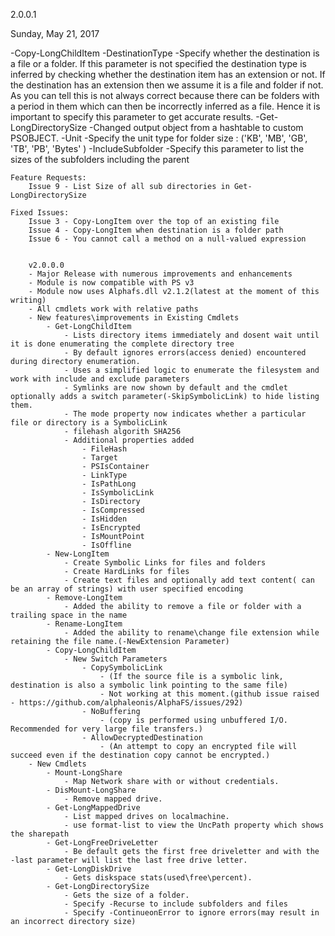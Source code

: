 2.0.0.1

Sunday, May 21, 2017

-Copy-LongChildItem
 -DestinationType
    -Specify whether the destination is a file or a folder. If this parameter is not specified the destination type is  inferred by checking whether the destination item has an extension or not.
    If the destination has an extension then we assume it is a file and folder if not. As you can tell this is not always correct because there can be folders with a period in them which can then be incorrectly inferred as a file.
    Hence it is important to specify this parameter to get accurate results.
-Get-LongDirectorySize
    -Changed output object from a hashtable to custom PSOBJECT.
    -Unit
        -Specify the unit type for folder size : ('KB', 'MB', 'GB', 'TB', 'PB', 'Bytes' )
    -IncludeSubfolder
        -Specify this parameter to list the sizes of the subfolders including the parent

    Feature Requests:
        Issue 9 - List Size of all sub directories in Get-LongDirectorySize

    Fixed Issues:
        Issue 3 - Copy-LongItem over the top of an existing file
        Issue 4 - Copy-LongItem when destination is a folder path
        Issue 6 - You cannot call a method on a null-valued expression


        v2.0.0.0
        - Major Release with numerous improvements and enhancements
        - Module is now compatible with PS v3
        - Module now uses Alphafs.dll v2.1.2(latest at the moment of this writing)
        - All cmdlets work with relative paths
        - New features\improvements in Existing Cmdlets
            - Get-LongChildItem
                - Lists directory items immediately and dosent wait until it is done enumerating the complete directory tree
                - By default ignores errors(access denied) encountered during directory enumeration.
                - Uses a simplified logic to enumerate the filesystem and work with include and exclude parameters                
                - Symlinks are now shown by default and the cmdlet optionally adds a switch parameter(-SkipSymbolicLink) to hide listing them.
                - The mode property now indicates whether a particular file or directory is a SymbolicLink
                - filehash algorith SHA256
                - Additional properties added
                    - FileHash
                    - Target
                    - PSIsContainer
                    - LinkType                      
                    - IsPathLong        
                    - IsSymbolicLink    
                    - IsDirectory       
                    - IsCompressed      
                    - IsHidden          
                    - IsEncrypted       
                    - IsMountPoint      
                    - IsOffline      
            - New-LongItem
                - Create Symbolic Links for files and folders
                - Create HardLinks for files 
                - Create text files and optionally add text content( can be an array of strings) with user specified encoding                   
            - Remove-LongItem
                - Added the ability to remove a file or folder with a trailing space in the name    
            - Rename-LongItem
                - Added the ability to rename\change file extension while retaining the file name.(-NewExtension Parameter)                               
            - Copy-LongChildItem
                - New Switch Parameters
                    - CopySymbolicLink 
                        - (If the source file is a symbolic link, destination is also a symbolic link pointing to the same file)
                        - Not working at this moment.(github issue raised - https://github.com/alphaleonis/AlphaFS/issues/292)
                    - NoBuffering  
                        - (copy is performed using unbuffered I/O. Recommended for very large file transfers.)   
                    - AllowDecryptedDestination
                        - (An attempt to copy an encrypted file will succeed even if the destination copy cannot be encrypted.)                                    
        - New Cmdlets    
            - Mount-LongShare
                - Map Network share with or without credentials.  
            - DisMount-LongShare
                - Remove mapped drive.                                 
            - Get-LongMappedDrive
                - List mapped drives on localmachine. 
                - use format-list to view the UncPath property which shows the sharepath 
            - Get-LongFreeDriveLetter
                - Be default gets the first free driveletter and with the -last parameter will list the last free drive letter.  
            - Get-LongDiskDrive
                - Gets diskspace stats(used\free\percent).  
            - Get-LongDirectorySize
                - Gets the size of a folder.    
                - Specify -Recurse to include subfolders and files  
                - Specify -ContinueonError to ignore errors(may result in an incorrect directory size)   